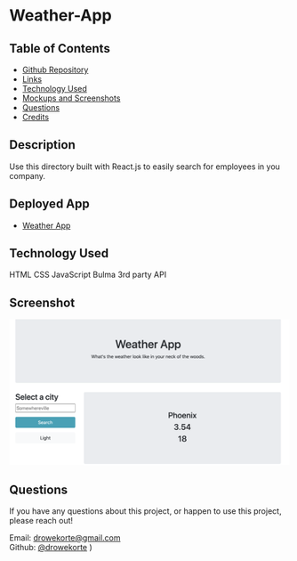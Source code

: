# Weather-App

## Table of Contents
 
* [Github Repository](https://github.com/drowekorte/employee-directory) 
* [Links](#links)
* [Technology Used](#technology-used)
* [Mockups and Screenshots](#mockups-and-screenshots)
* [Questions](#questions)
* [Credits](#credits)

## Description
 
Use this directory built with React.js to easily search for employees in you company. 
  

## Deployed App
 
* [Weather App](https://drowekorte.github.io/Weather-App/index.html)
 
  
## Technology Used

HTML
CSS
JavaScript
Bulma
3rd party API
  
## Screenshot

![Weather App](./imgs/weather.png)


## Questions
 
If you have any questions about this project, or happen to use this project, please reach out!


Email: drowekorte@gmail.com
<br>
Github: [@drowekorte](https://github.com/Drowekorte)
)